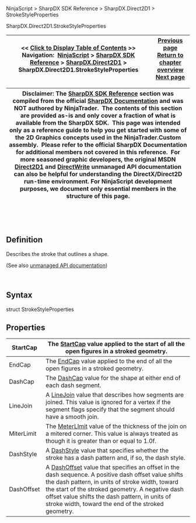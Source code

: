 ﻿


NinjaScript \> SharpDX SDK Reference \> SharpDX.Direct2D1 \> StrokeStyleProperties






















SharpDX.Direct2D1\.StrokeStyleProperties







| \<\< [Click to Display Table of Contents](sharpdx_direct2d1_strokestyleproperties.md) \>\> **Navigation:**     [NinjaScript](ninjascript.md) \> [SharpDX SDK Reference](sharpdx_sdk_reference.md) \> [SharpDX.Direct2D1](sharpdx_direct2d1.md) \> SharpDX.Direct2D1\.StrokeStyleProperties | [Previous page](sharpdx_direct2d1_strokestyle_startcap.md) [Return to chapter overview](sharpdx_direct2d1.md) [Next page](sharpdx_direct2d1_sweepdirection.md) |
| --- | --- |













| Disclaimer: The [SharpDX SDK Reference](sharpdx_sdk_reference.md) section was compiled from the official [SharpDX Documentation](http://sharpdx.org/) and was NOT authored by NinjaTrader.  The contents of this section are provided as\-is and only cover a fraction of what is available from the SharpDX SDK.  This page was intended only as a reference guide to help you get started with some of the 2D Graphics concepts used in the NinjaTrader.Custom assembly.  Please refer to the official SharpDX Documentation for additional members not covered in this reference.  For more seasoned graphic developers, the original MSDN [Direct2D1](https://msdn.microsoft.com/en-us/library/windows/desktop/dd370990.aspx) and [DirectWrite](https://msdn.microsoft.com/en-us/library/windows/desktop/dd368038.aspx) unmanaged API documentation can also be helpful for understanding the DirectX/Direct2D run\-time environment. For NinjaScript development purposes, we document only essential members in the structure of this page. |
| --- |



 


 


## Definition


Describes the stroke that outlines a shape. 


(See also [unmanaged API documentation](http://msdn.microsoft.com/en-us/library/dd368164.aspx))


 


## Syntax


struct StrokeStyleProperties


## 


## Properties




| StartCap | The [StartCap](sharpdx_direct2d1_strokestyle_startcap.md) value applied to the start of all the open figures in a stroked geometry. |
| --- | --- |
| EndCap | The [EndCap](sharpdx_direct2d1_strokestyle_endcap.md) value applied to the end of all the open figures in a stroked geometry. |
| DashCap | The [DashCap](sharpdx_direct2d1_strokestyle_dashcap.md) value for the shape at either end of each dash segment. |
| LineJoin | A [LineJoin](sharpdx_direct2d1_strokestyle_linejoin.md) value that describes how segments are joined. This value is ignored for a vertex if the segment flags specify that the segment should have a smooth join. |
| MiterLimit | The [MeterLImit](sharpdx_direct2d1_strokestyle_miterlimit.md) value of the thickness of the join on a mitered corner. This value is always treated as though it is greater than or equal to 1\.0f. |
| DashStyle | A [DashStyle](sharpdx_direct2d1_strokestyle_dashstyle.md) value that specifies whether the stroke has a dash pattern and, if so, the dash style. |
| DashOffset | A [DashOffset](sharpdx_direct2d1_strokestyle_dashoffset.md) value that specifies an offset in the dash sequence. A positive dash offset value shifts the dash pattern, in units of stroke width, toward the start of the stroked geometry. A negative dash offset value shifts the dash pattern, in units of stroke width, toward the end of the stroked geometry. |









